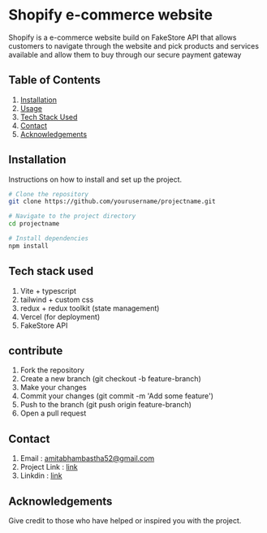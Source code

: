 # Shopify e-commerce website

Shopify is a e-commerce website build on FakeStore API that allows customers to navigate through the website and pick products and services available and allow them to buy through our secure payment gateway

## Table of Contents

1. [Installation](#installation)
2. [Usage](#usage)
3. [Tech Stack Used](#Tech)
4. [Contact](#contact)
5. [Acknowledgements](#acknowledgements)

## Installation

Instructions on how to install and set up the project.

```sh
# Clone the repository
git clone https://github.com/yourusername/projectname.git

# Navigate to the project directory
cd projectname

# Install dependencies
npm install
```
## Tech stack used

1. Vite + typescript
2. tailwind + custom css
3. redux + redux toolkit (state management)
4. Vercel (for deployment)
5. FakeStore API

## contribute

1. Fork the repository
2. Create a new branch (git checkout -b feature-branch)
3. Make your changes
4. Commit your changes (git commit -m 'Add some feature')
5. Push to the branch (git push origin feature-branch)
6. Open a pull request

## Contact

1. Email : amitabhambastha52@gmail.com
2. Project Link : [link](https://github.com/yourusername/projectname)
3. Linkdin : [link](https://www.linkedin.com/in/amitabh-raj-ambastha-977287231/)

## Acknowledgements
Give credit to those who have helped or inspired you with the project.

